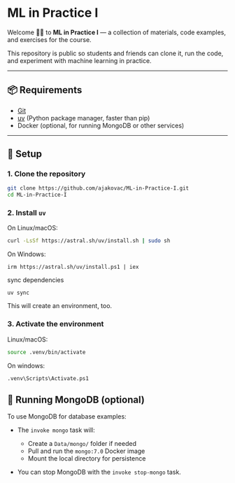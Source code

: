 # ML in Practice I

Welcome 🌙✨ to **ML in Practice I** — a collection of materials, code examples, and exercises for the course.

This repository is public so students and friends can clone it, run the code, and experiment with machine learning in practice.

---

## 📦 Requirements

- [Git](https://git-scm.com/)
- [uv](https://docs.astral.sh/uv/getting-started/) (Python package manager, faster than pip)
- Docker (optional, for running MongoDB or other services)

---

## 🚀 Setup

### 1. Clone the repository

```bash
git clone https://github.com/ajakovac/ML-in-Practice-I.git
cd ML-in-Practice-I
```

### 2. Install `uv`

On Linux/macOS:

```bash
curl -LsSf https://astral.sh/uv/install.sh | sudo sh
```

On Windows:

```
irm https://astral.sh/uv/install.ps1 | iex
```

sync dependencies
```
uv sync
```

This will create an environment, too.

### 3. Activate the environment

Linux/macOS:
```bash
source .venv/bin/activate
```
On windows:
```
.venv\Scripts\Activate.ps1
```


## 🐋 Running MongoDB (optional)

To use MongoDB for database examples:

- The `invoke mongo` task will:
  - Create a `Data/mongo/` folder if needed
  - Pull and run the `mongo:7.0` Docker image
  - Mount the local directory for persistence

- You can stop MongoDB with the `invoke stop-mongo` task.
